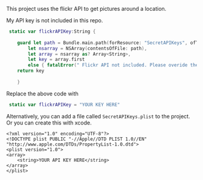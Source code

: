 This project uses the flickr API to get pictures around a location. 

My API key is not included in this repo. 

```swift
 static var flickrAPIKey:String {
    
    guard let path = Bundle.main.path(forResource: "SecretAPIKeys", ofType: "plist"),
        let nsarray = NSArray(contentsOfFile: path),
        let array = nsarray as? Array<String>,
        let key = array.first
        else { fatalError(" Flickr API not included. Please overide the APIConstants.flickrAPIKey with your API key")}
    return key
    
    }
```

Replace the above code with 

```swift
 static var flickrAPIKey = "YOUR KEY HERE"
 ```
 
 Alternatively, you can add a file called `SecretAPIKeys.plist` to the project. Or you can create this with xcode. 

``` xmls
<?xml version="1.0" encoding="UTF-8"?>
<!DOCTYPE plist PUBLIC "-//Apple//DTD PLIST 1.0//EN" "http://www.apple.com/DTDs/PropertyList-1.0.dtd">
<plist version="1.0">
<array>
	<string>YOUR API KEY HERE</string>
</array>
</plist>
```